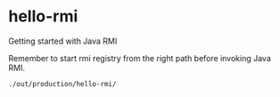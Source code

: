 # hello-rmi
 Getting started with Java RMI
 
 Remember to start rmi registry from the right path before invoking Java RMI.
 
 `./out/production/hello-rmi/`

